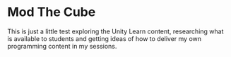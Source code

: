# Mod The Cube
This is just a little test exploring the Unity Learn content, researching what is available to students and getting ideas of how to deliver my own programming content in my sessions.
